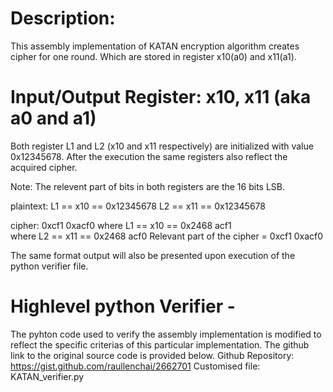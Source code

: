 # Description: 

This assembly implementation of KATAN encryption algorithm creates cipher for one round. Which are stored in register x10(a0) and x11(a1).

# Input/Output Register: x10, x11 (aka a0 and a1) 
Both register L1 and L2 (x10 and x11 respectively) are initialized with value 0x12345678. After the execution the same registers also reflect the acquired cipher.

Note: The relevent part of bits in both registers are the 16 bits LSB.

plaintext: 
L1 == x10 == 0x12345678
L2 == x11 == 0x12345678

cipher: 0xcf1 0xacf0
where L1 == x10 == 0x2468 acf1		
where L2 == x11 == 0x2468 acf0
Relevant part of the cipher = 0xcf1 0xacf0

The same format output will also be presented upon execution of the python verifier file.

# Highlevel python Verifier -
The pyhton code used to verify the assembly implementation is modified to reflect the specific criterias of this particular implementation. The github link to the original source code is provided below.
Github Repository: https://gist.github.com/raullenchai/2662701
Customised file: KATAN_verifier.py